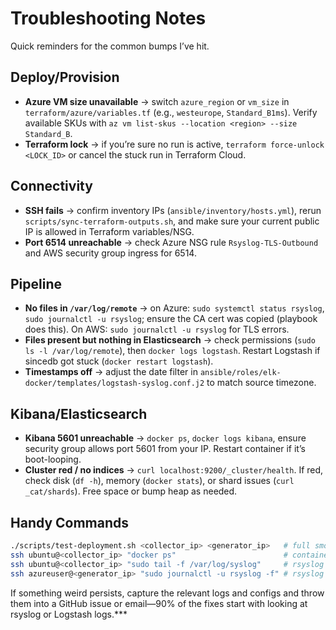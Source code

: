# Troubleshooting Notes

Quick reminders for the common bumps I’ve hit.

## Deploy/Provision
- **Azure VM size unavailable** → switch `azure_region` or `vm_size` in `terraform/azure/variables.tf` (e.g., `westeurope`, `Standard_B1ms`). Verify available SKUs with `az vm list-skus --location <region> --size Standard_B`.
- **Terraform lock** → if you’re sure no run is active, `terraform force-unlock <LOCK_ID>` or cancel the stuck run in Terraform Cloud.

## Connectivity
- **SSH fails** → confirm inventory IPs (`ansible/inventory/hosts.yml`), rerun `scripts/sync-terraform-outputs.sh`, and make sure your current public IP is allowed in Terraform variables/NSG.
- **Port 6514 unreachable** → check Azure NSG rule `Rsyslog-TLS-Outbound` and AWS security group ingress for 6514.

## Pipeline
- **No files in `/var/log/remote`** → on Azure: `sudo systemctl status rsyslog`, `sudo journalctl -u rsyslog`; ensure the CA cert was copied (playbook does this). On AWS: `sudo journalctl -u rsyslog` for TLS errors.
- **Files present but nothing in Elasticsearch** → check permissions (`sudo ls -l /var/log/remote`), then `docker logs logstash`. Restart Logstash if sincedb got stuck (`docker restart logstash`).
- **Timestamps off** → adjust the date filter in `ansible/roles/elk-docker/templates/logstash-syslog.conf.j2` to match source timezone.

## Kibana/Elasticsearch
- **Kibana 5601 unreachable** → `docker ps`, `docker logs kibana`, ensure security group allows port 5601 from your IP. Restart container if it’s boot-looping.
- **Cluster red / no indices** → `curl localhost:9200/_cluster/health`. If red, check disk (`df -h`), memory (`docker stats`), or shard issues (`curl _cat/shards`). Free space or bump heap as needed.

## Handy Commands
```bash
./scripts/test-deployment.sh <collector_ip> <generator_ip>   # full smoke test
ssh ubuntu@<collector_ip> "docker ps"                        # container status
ssh ubuntu@<collector_ip> "sudo tail -f /var/log/syslog"     # rsyslog server logs
ssh azureuser@<generator_ip> "sudo journalctl -u rsyslog -f" # rsyslog client logs
```

If something weird persists, capture the relevant logs and configs and throw them into a GitHub issue or email—90% of the fixes start with looking at rsyslog or Logstash logs.***
